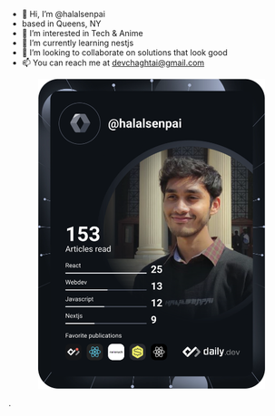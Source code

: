 - 👋 Hi, I’m @halalsenpai
-   based in Queens, NY
- 👀 I’m interested in Tech & Anime
- 🌱 I’m currently learning nestjs
- 💞️ I’m looking to collaborate on solutions that look good
- 📫 You can reach me at devchaghtai@gmail.com

<p align='center'><a href="https://app.daily.dev/DailyDevTips"><img  src="https://github.com/halalsenpai/halalsenpai/blob/main/devcard.svg" width="400" alt="halalsenpai's Dev Card"/></a></p>.

<!---
halalsenpai/halalsenpai is a ✨ special ✨ repository because its `README.md` (this file) appears on your GitHub profile.
You can click the Preview link to take a look at your changes.
--->
